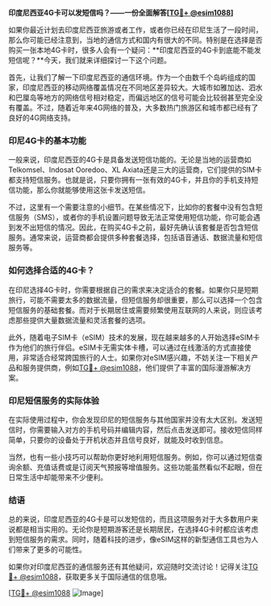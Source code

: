 **印度尼西亚4G卡可以发短信吗？——一份全面解答[[TG💪+ @esim1088](https://t.me/s/esim1088)]**

如果你最近计划去印度尼西亚旅游或者工作，或者你已经在印尼生活了一段时间，那么你可能已经注意到，当地的通信方式和国内有很大的不同。特别是在选择是否购买一张本地4G卡时，很多人会有一个疑问：**印度尼西亚的4G卡到底能不能发短信呢？**今天，我们就来详细探讨一下这个问题。

首先，让我们了解一下印度尼西亚的通信环境。作为一个由数千个岛屿组成的国家，印度尼西亚的移动网络覆盖情况在不同地区差异较大。大城市如雅加达、泗水和巴厘岛等地方的网络信号相对稳定，而偏远地区的信号可能会比较弱甚至完全没有覆盖。不过，随着近年来4G网络的普及，大多数热门旅游区和城市都已经有了良好的4G网络支持。

### 印尼4G卡的基本功能

一般来说，印度尼西亚的4G卡是具备发送短信功能的。无论是当地的运营商如Telkomsel、Indosat Ooredoo、XL Axiata还是三大的运营商，它们提供的SIM卡都支持短信服务。也就是说，只要你拥有一张有效的4G卡，并且你的手机支持短信功能，那么你就能够使用这张卡发送短信。

不过，这里有一个需要注意的小细节。在某些情况下，比如你的套餐中没有包含短信服务（SMS），或者你的手机设置问题导致无法正常使用短信功能，你可能会遇到发不出短信的情况。因此，在购买4G卡之前，最好先确认该套餐是否包含短信服务。通常来说，运营商都会提供多种套餐选择，包括语音通话、数据流量和短信服务等。

### 如何选择合适的4G卡？

在印尼选择4G卡时，你需要根据自己的需求来决定适合的套餐。如果你只是短期旅行，可能不需要太多的数据流量，但短信服务却很重要，那么可以选择一个包含短信服务的基础套餐。而对于长期居住或需要频繁使用互联网的人来说，则应该考虑那些提供大量数据流量和灵活套餐的选项。

此外，随着电子SIM卡（eSIM）技术的发展，现在越来越多的人开始选择eSIM卡作为他们的旅行伴侣。eSIM卡无需实体卡槽，可以通过在线激活的方式直接使用，非常适合经常跨国旅行的人士。如果你对eSIM感兴趣，不妨关注一下相关产品和服务提供商，例如[TG💪+ @esim1088](https://t.me/s/esim1088)，他们提供了丰富的国际漫游解决方案。

### 印尼短信服务的实际体验

在实际使用过程中，你会发现印尼的短信服务与其他国家并没有太大区别。发送短信时，你需要输入对方的手机号码并编辑内容，然后点击发送即可。接收短信同样简单，只要你的设备处于开机状态并且信号良好，就能及时收到信息。

当然，也有一些小技巧可以帮助你更好地利用短信服务。例如，你可以通过短信查询余额、充值话费或是订阅天气预报等增值服务。这些功能虽然看似不起眼，但在日常生活中却能带来不少便利。

### 结语

总的来说，印度尼西亚的4G卡是可以发短信的，而且这项服务对于大多数用户来说都是相当实用的。无论你是短期游客还是长期居民，在选择4G卡时都应该考虑到短信服务的需求。同时，随着科技的进步，像eSIM这样的新型通信工具也为人们带来了更多的可能性。

如果你对印度尼西亚的通信服务还有其他疑问，欢迎随时交流讨论！记得关注[TG💪+ @esim1088](https://t.me/s/esim1088)，获取更多关于国际通信的信息哦。

[[TG💪+ @esim1088](https://t.me/s/esim1088) ![Image](https://i.postimg.cc/4NQfJmqS/Snipaste-2025-05-13-00-14-12.png)]